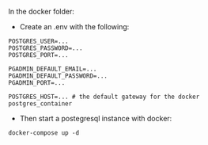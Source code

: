 In the docker folder:

- Create an .env with the following:

```
POSTGRES_USER=...
POSTGRES_PASSWORD=...
POSTGRES_PORT=...

PGADMIN_DEFAULT_EMAIL=...
PGADMIN_DEFAULT_PASSWORD=...
PGADMIN_PORT=...

POSTGRES_HOST=... # the default gateway for the docker postgres_container
```

- Then start a postegresql instance with docker:

`docker-compose up -d`
